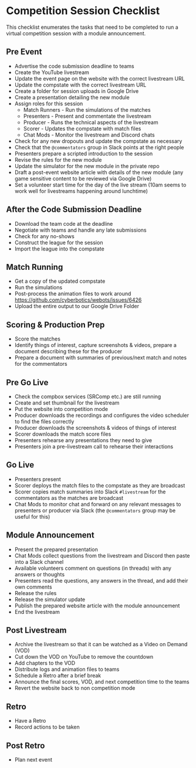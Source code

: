 # Competition Session Checklist

This checklist enumerates the tasks that need to be completed to run a virtual competition session with a module announcement.

## Pre Event

- Advertise the code submission deadline to teams
- Create the YouTube livestream
- Update the event page on the website with the correct livestream URL
- Update the compstate with the correct livestream URL
- Create a folder for session uploads in Google Drive
- Create a presentation detailing the new module
- Assign roles for this session
    - Match Runners - Run the simulations of the matches
    - Presenters - Present and commentate the livestream
    - Producer - Runs the technical aspects of the livestream
    - Scorer - Updates the compstate with match files
    - Chat Mods - Monitor the livestream and Discord chats
- Check for any new dropouts and update the compstate as necessary
- Check that the `@commentators` group in Slack points at the right people
- Presenters prepare a scripted introduction to the session
- Revise the rules for the new module
- Update the simulator for the new module in the private repo
- Draft a post-event website article with details of the new module (any game sensitive content to be reviewed via Google Drive)
- Set a volunteer start time for the day of the live stream (10am seems to work well for livestreams happening around lunchtime)

## After the Code Submission Deadline

- Download the team code at the deadline
- Negotiate with teams and handle any late submissions
- Check for any no-shows
- Construct the league for the session
- Import the league into the compstate

## Match Running

- Get a copy of the updated compstate
- Run the simulations
- Post-process the animation files to work around <https://github.com/cyberbotics/webots/issues/6426>
- Upload the entire output to our Google Drive Folder

## Scoring & Production Prep

- Score the matches
- Identify things of interest, capture screenshots & videos, prepare a document describing these for the producer
- Prepare a document with summaries of previous/next match and notes for the commentators

## Pre Go Live

- Check the compbox services (SRComp etc.) are still running
- Create and set thumbnail for the livestream
- Put the website into competition mode
- Producer downloads the recordings and configures the video scheduler to find the files correctly
- Producer downloads the screenshots & videos of things of interest
- Scorer downloads the match score files
- Presenters rehearse any presentations they need to give
- Presenters join a pre-livestream call to rehearse their interactions

## Go Live

- Presenters present
- Scorer deploys the match files to the compstate as they are broadcast
- Scorer copies match summaries into Slack `#livestream` for the commentators as the matches are broadcast
- Chat Mods to monitor chat and forward on any relevant messages to presenters or producer via Slack (the `@commentators` group may be useful for this)

## Module Announcement

- Present the prepared presentation
- Chat Mods collect questions from the livestream and Discord then paste into a Slack channel
- Available volunteers comment on questions (in threads) with any answers or thoughts
- Presenters read the questions, any answers in the thread, and add their own comments
- Release the rules
- Release the simulator update
- Publish the prepared website article with the module announcement
- End the livestream

## Post Livestream

- Archive the livestream so that it can be watched as a Video on Demand (VOD)
- Cut down the VOD on YouTube to remove the countdown
- Add chapters to the VOD
- Distribute logs and animation files to teams
- Schedule a Retro after a brief break
- Announce the final scores, VOD, and next competition time to the teams
- Revert the website back to non competition mode

## Retro

- Have a Retro
- Record actions to be taken

## Post Retro

- Plan next event
